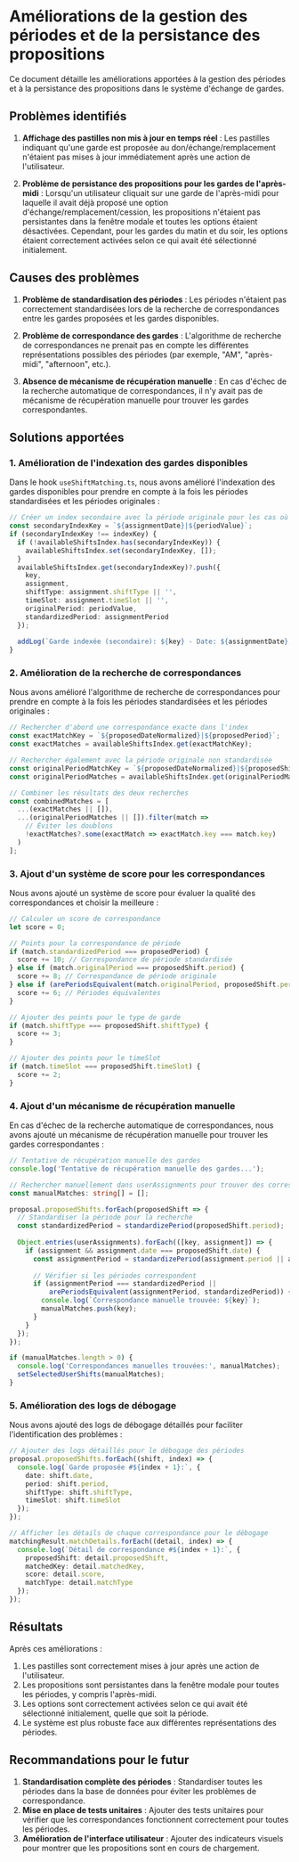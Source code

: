 # Améliorations de la gestion des périodes et de la persistance des propositions

Ce document détaille les améliorations apportées à la gestion des périodes et à la persistance des propositions dans le système d'échange de gardes.

## Problèmes identifiés

1. **Affichage des pastilles non mis à jour en temps réel** : Les pastilles indiquant qu'une garde est proposée au don/échange/remplacement n'étaient pas mises à jour immédiatement après une action de l'utilisateur.

2. **Problème de persistance des propositions pour les gardes de l'après-midi** : Lorsqu'un utilisateur cliquait sur une garde de l'après-midi pour laquelle il avait déjà proposé une option d'échange/remplacement/cession, les propositions n'étaient pas persistantes dans la fenêtre modale et toutes les options étaient désactivées. Cependant, pour les gardes du matin et du soir, les options étaient correctement activées selon ce qui avait été sélectionné initialement.

## Causes des problèmes

1. **Problème de standardisation des périodes** : Les périodes n'étaient pas correctement standardisées lors de la recherche de correspondances entre les gardes proposées et les gardes disponibles.

2. **Problème de correspondance des gardes** : L'algorithme de recherche de correspondances ne prenait pas en compte les différentes représentations possibles des périodes (par exemple, "AM", "après-midi", "afternoon", etc.).

3. **Absence de mécanisme de récupération manuelle** : En cas d'échec de la recherche automatique de correspondances, il n'y avait pas de mécanisme de récupération manuelle pour trouver les gardes correspondantes.

## Solutions apportées

### 1. Amélioration de l'indexation des gardes disponibles

Dans le hook `useShiftMatching.ts`, nous avons amélioré l'indexation des gardes disponibles pour prendre en compte à la fois les périodes standardisées et les périodes originales :

```typescript
// Créer un index secondaire avec la période originale pour les cas où la standardisation échoue
const secondaryIndexKey = `${assignmentDate}|${periodValue}`;
if (secondaryIndexKey !== indexKey) {
  if (!availableShiftsIndex.has(secondaryIndexKey)) {
    availableShiftsIndex.set(secondaryIndexKey, []);
  }
  availableShiftsIndex.get(secondaryIndexKey)?.push({
    key,
    assignment,
    shiftType: assignment.shiftType || '',
    timeSlot: assignment.timeSlot || '',
    originalPeriod: periodValue,
    standardizedPeriod: assignmentPeriod
  });
  
  addLog(`Garde indexée (secondaire): ${key} - Date: ${assignmentDate}, Période originale: ${periodValue}, Période standardisée: ${assignmentPeriod}`);
}
```

### 2. Amélioration de la recherche de correspondances

Nous avons amélioré l'algorithme de recherche de correspondances pour prendre en compte à la fois les périodes standardisées et les périodes originales :

```typescript
// Rechercher d'abord une correspondance exacte dans l'index
const exactMatchKey = `${proposedDateNormalized}|${proposedPeriod}`;
const exactMatches = availableShiftsIndex.get(exactMatchKey);

// Rechercher également avec la période originale non standardisée
const originalPeriodMatchKey = `${proposedDateNormalized}|${proposedShift.period}`;
const originalPeriodMatches = availableShiftsIndex.get(originalPeriodMatchKey);

// Combiner les résultats des deux recherches
const combinedMatches = [
  ...(exactMatches || []),
  ...(originalPeriodMatches || []).filter(match => 
    // Éviter les doublons
    !exactMatches?.some(exactMatch => exactMatch.key === match.key)
  )
];
```

### 3. Ajout d'un système de score pour les correspondances

Nous avons ajouté un système de score pour évaluer la qualité des correspondances et choisir la meilleure :

```typescript
// Calculer un score de correspondance
let score = 0;

// Points pour la correspondance de période
if (match.standardizedPeriod === proposedPeriod) {
  score += 10; // Correspondance de période standardisée
} else if (match.originalPeriod === proposedShift.period) {
  score += 8; // Correspondance de période originale
} else if (arePeriodsEquivalent(match.originalPeriod, proposedShift.period)) {
  score += 6; // Périodes équivalentes
}

// Ajouter des points pour le type de garde
if (match.shiftType === proposedShift.shiftType) {
  score += 3;
}

// Ajouter des points pour le timeSlot
if (match.timeSlot === proposedShift.timeSlot) {
  score += 2;
}
```

### 4. Ajout d'un mécanisme de récupération manuelle

En cas d'échec de la recherche automatique de correspondances, nous avons ajouté un mécanisme de récupération manuelle pour trouver les gardes correspondantes :

```typescript
// Tentative de récupération manuelle des gardes
console.log('Tentative de récupération manuelle des gardes...');

// Rechercher manuellement dans userAssignments pour trouver des correspondances
const manualMatches: string[] = [];

proposal.proposedShifts.forEach(proposedShift => {
  // Standardiser la période pour la recherche
  const standardizedPeriod = standardizePeriod(proposedShift.period);
  
  Object.entries(userAssignments).forEach(([key, assignment]) => {
    if (assignment && assignment.date === proposedShift.date) {
      const assignmentPeriod = standardizePeriod(assignment.period || assignment.type || 'M');
      
      // Vérifier si les périodes correspondent
      if (assignmentPeriod === standardizedPeriod || 
          arePeriodsEquivalent(assignmentPeriod, standardizedPeriod)) {
        console.log(`Correspondance manuelle trouvée: ${key}`);
        manualMatches.push(key);
      }
    }
  });
});

if (manualMatches.length > 0) {
  console.log('Correspondances manuelles trouvées:', manualMatches);
  setSelectedUserShifts(manualMatches);
}
```

### 5. Amélioration des logs de débogage

Nous avons ajouté des logs de débogage détaillés pour faciliter l'identification des problèmes :

```typescript
// Ajouter des logs détaillés pour le débogage des périodes
proposal.proposedShifts.forEach((shift, index) => {
  console.log(`Garde proposée #${index + 1}:`, {
    date: shift.date,
    period: shift.period,
    shiftType: shift.shiftType,
    timeSlot: shift.timeSlot
  });
});

// Afficher les détails de chaque correspondance pour le débogage
matchingResult.matchDetails.forEach((detail, index) => {
  console.log(`Détail de correspondance #${index + 1}:`, {
    proposedShift: detail.proposedShift,
    matchedKey: detail.matchedKey,
    score: detail.score,
    matchType: detail.matchType
  });
});
```

## Résultats

Après ces améliorations :

1. Les pastilles sont correctement mises à jour après une action de l'utilisateur.
2. Les propositions sont persistantes dans la fenêtre modale pour toutes les périodes, y compris l'après-midi.
3. Les options sont correctement activées selon ce qui avait été sélectionné initialement, quelle que soit la période.
4. Le système est plus robuste face aux différentes représentations des périodes.

## Recommandations pour le futur

1. **Standardisation complète des périodes** : Standardiser toutes les périodes dans la base de données pour éviter les problèmes de correspondance.
2. **Mise en place de tests unitaires** : Ajouter des tests unitaires pour vérifier que les correspondances fonctionnent correctement pour toutes les périodes.
3. **Amélioration de l'interface utilisateur** : Ajouter des indicateurs visuels pour montrer que les propositions sont en cours de chargement.
